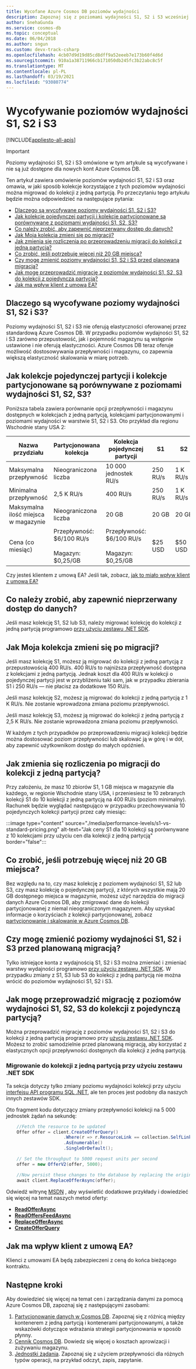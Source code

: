 ```yaml
---
title: Wycofane Azure Cosmos DB poziomów wydajności
description: Zapoznaj się z poziomami wydajności S1, S2 i S3 wcześniej dostępnymi w Azure Cosmos DB.
author: SnehaGunda
ms.service: cosmos-db
ms.topic: conceptual
ms.date: 06/04/2018
ms.author: sngun
ms.custom: devx-track-csharp
ms.openlocfilehash: 4cb07d9d19d85cd8dff9a52eeeb7e173b60f4d6d
ms.sourcegitcommit: 910a1a38711966cb171050db245fc3b22abc8c5f
ms.translationtype: MT
ms.contentlocale: pl-PL
ms.lasthandoff: 03/19/2021
ms.locfileid: "93080774"
---
```

# <a name="retiring-the-s1-s2-and-s3-performance-levels"></a>Wycofywanie poziomów wydajności S1, S2 i S3
[!INCLUDE[appliesto-all-apis](includes/appliesto-all-apis.md)]

> [!IMPORTANT] 
> Poziomy wydajności S1, S2 i S3 omówione w tym artykule są wycofywane i nie są już dostępne dla nowych kont Azure Cosmos DB.

Ten artykuł zawiera omówienie poziomów wydajności S1, S2 i S3 oraz omawia, w jaki sposób kolekcje korzystające z tych poziomów wydajności można migrować do kolekcji z jedną partycją. Po przeczytaniu tego artykułu będzie można odpowiedzieć na następujące pytania:

- [Dlaczego są wycofywane poziomy wydajności S1, S2 i S3?](#why-retired)
- [Jak kolekcje pojedynczej partycji i kolekcje partycjonowane są porównywane z poziomami wydajności S1, S2, S3?](#compare)
- [Co należy zrobić, aby zapewnić nieprzerwany dostęp do danych?](#uninterrupted-access)
- [Jak Moja kolekcja zmieni się po migracji?](#collection-change)
- [Jak zmienia się rozliczenia po przeprowadzeniu migracji do kolekcji z jedną partycją?](#billing-change)
- [Co zrobić, jeśli potrzebuję więcej niż 20 GB miejsca?](#more-storage-needed)
- [Czy mogę zmienić poziomy wydajności S1, S2 i S3 przed planowaną migracją?](#change-before)
- [Jak mogę przeprowadzić migrację z poziomów wydajności S1, S2, S3 do kolekcji z pojedynczą partycją?](#migrate-diy)
- [Jak ma wpływ klient z umową EA?](#ea-customer)

<a name="why-retired"></a>

## <a name="why-are-the-s1-s2-and-s3-performance-levels-being-retired"></a>Dlaczego są wycofywane poziomy wydajności S1, S2 i S3?

Poziomy wydajności S1, S2 i S3 nie oferują elastyczności oferowanej przez standardową Azure Cosmos DB. W przypadku poziomów wydajności S1, S2 i S3 zarówno przepustowość, jak i pojemność magazynu są wstępnie ustawione i nie oferują elastyczności. Azure Cosmos DB teraz oferuje możliwość dostosowywania przepływności i magazynu, co zapewnia większą elastyczność skalowania w miarę potrzeb.

<a name="compare"></a>

## <a name="how-do-single-partition-collections-and-partitioned-collections-compare-to-the-s1-s2-s3-performance-levels"></a>Jak kolekcje pojedynczej partycji i kolekcje partycjonowane są porównywane z poziomami wydajności S1, S2, S3?

Poniższa tabela zawiera porównanie opcji przepływności i magazynu dostępnych w kolekcjach z jedną partycją, kolekcjami partycjonowanymi i poziomami wydajności w warstwie S1, S2 i S3. Oto przykład dla regionu Wschodnie stany USA 2:

| Nazwa przydziału  |Partycjonowana kolekcja|Kolekcja pojedynczej partycji|S1|S2|S3|
|---|---|---|---|---|---|
|Maksymalna przepływność|Nieograniczona liczba|10 000 jednostek RU/s|250 RU/s|1 K RU/s|2,5 K RU/s|
|Minimalna przepływność|2,5 K RU/s|400 RU/s|250 RU/s|1 K RU/s|2,5 K RU/s|
|Maksymalna ilość miejsca w magazynie|Nieograniczona liczba|20 GB|20 GB|20 GB|20 GB|
|Cena (co miesiąc)|Przepływność: $6/100 RU/s<br><br>Magazyn: $0,25/GB|Przepływność: $6/100 RU/s<br><br>Magazyn: $0,25/GB|$25 USD|$50 USD|$100 USD|

Czy jesteś klientem z umową EA? Jeśli tak, zobacz, [jak to miało wpływ klient z umową EA?](#ea-customer)

<a name="uninterrupted-access"></a>

## <a name="what-do-i-need-to-do-to-ensure-uninterrupted-access-to-my-data"></a>Co należy zrobić, aby zapewnić nieprzerwany dostęp do danych?

Jeśli masz kolekcję S1, S2 lub S3, należy migrować kolekcję do kolekcji z jedną partycją programowo [przy użyciu zestawu .NET SDK](#migrate-diy). 

<a name="collection-change"></a>

## <a name="how-will-my-collection-change-after-the-migration"></a>Jak Moja kolekcja zmieni się po migracji?

Jeśli masz kolekcję S1, możesz ją migrować do kolekcji z jedną partycją z przepustowością 400 RU/s. 400 RU/s to najniższa przepływność dostępna z kolekcjami z jedną partycją. Jednak koszt dla 400 RU/s w kolekcji o pojedynczej partycji jest w przybliżeniu taki sam, jak w przypadku zbierania S1 i 250 RU/s — nie płacisz za dodatkowe 150 RU/s.

Jeśli masz kolekcję S2, możesz ją migrować do kolekcji z jedną partycją z 1 K RU/s. Nie zostanie wprowadzona zmiana poziomu przepływności.

Jeśli masz kolekcję S3, możesz ją migrować do kolekcji z jedną partycją z 2,5 K RU/s. Nie zostanie wprowadzona zmiana poziomu przepływności.

W każdym z tych przypadków po przeprowadzeniu migracji kolekcji będzie można dostosować poziom przepływności lub skalować ją w górę i w dół, aby zapewnić użytkownikom dostęp do małych opóźnień. 

<a name="billing-change"></a>

## <a name="how-will-my-billing-change-after-i-migrated-to-the-single-partition-collections"></a>Jak zmienia się rozliczenia po migracji do kolekcji z jedną partycją?

Przy założeniu, że masz 10 zbiorów S1, 1 GB miejsca w magazynie dla każdego, w regionie Wschodnie stany USA, i przeniesiesz te 10 zebranych kolekcji S1 do 10 kolekcji z jedną partycją na 400 RU/s (poziom minimalny). Rachunek będzie wyglądać następująco w przypadku przechowywania 10 pojedynczych kolekcji partycji przez cały miesiąc:

:::image type="content" source="./media/performance-levels/s1-vs-standard-pricing.png" alt-text="Jak ceny S1 dla 10 kolekcji są porównywane z 10 kolekcjami przy użyciu cen dla kolekcji z jedną partycją" border="false":::

<a name="more-storage-needed"></a>

## <a name="what-if-i-need-more-than-20-gb-of-storage"></a>Co zrobić, jeśli potrzebuję więcej niż 20 GB miejsca?

Bez względu na to, czy masz kolekcję z poziomem wydajności S1, S2 lub S3, czy masz kolekcję o pojedynczej partycji, z których wszystkie mają 20 GB dostępnego miejsca w magazynie, możesz użyć narzędzia do migracji danych Azure Cosmos DB, aby zmigrować dane do kolekcji partycjonowanej z niemal nieograniczonym magazynem. Aby uzyskać informacje o korzyściach z kolekcji partycjonowanej, zobacz [partycjonowanie i skalowanie w Azure Cosmos DB](partitioning-overview.md). 

<a name="change-before"></a>

## <a name="can-i-change-between-the-s1-s2-and-s3-performance-levels-before-the-planned-migration"></a>Czy mogę zmienić poziomy wydajności S1, S2 i S3 przed planowaną migracją?

Tylko istniejące konta z wydajnością S1, S2 i S3 można zmieniać i zmieniać warstwy wydajności programowo [przy użyciu zestawu .NET SDK](#migrate-diy). W przypadku zmiany z S1, S3 lub S3 do kolekcji z jedną partycją nie można wrócić do poziomów wydajności S1, S2 i S3.

<a name="migrate-diy"></a>

## <a name="how-do-i-migrate-from-the-s1-s2-s3-performance-levels-to-single-partition-collections-on-my-own"></a>Jak mogę przeprowadzić migrację z poziomów wydajności S1, S2, S3 do kolekcji z pojedynczą partycją?

Można przeprowadzić migrację z poziomów wydajności S1, S2 i S3 do kolekcji z jedną partycją programowo przy [użyciu zestawu .NET SDK](#migrate-diy). Możesz to zrobić samodzielnie przed planowaną migracją, aby korzystać z elastycznych opcji przepływności dostępnych dla kolekcji z jedną partycją.

### <a name="migrate-to-single-partition-collections-by-using-the-net-sdk"></a>Migrowanie do kolekcji z jedną partycją przy użyciu zestawu .NET SDK

Ta sekcja dotyczy tylko zmiany poziomu wydajności kolekcji przy użyciu [interfejsu API programu SQL .NET](sql-api-sdk-dotnet.md), ale ten proces jest podobny dla naszych innych zestawów SDK.

Oto fragment kodu dotyczący zmiany przepływności kolekcji na 5 000 jednostek żądań na sekundę:
    
```csharp
    //Fetch the resource to be updated
    Offer offer = client.CreateOfferQuery()
                      .Where(r => r.ResourceLink == collection.SelfLink)    
                      .AsEnumerable()
                      .SingleOrDefault();

    // Set the throughput to 5000 request units per second
    offer = new OfferV2(offer, 5000);

    //Now persist these changes to the database by replacing the original resource
    await client.ReplaceOfferAsync(offer);
```

Odwiedź witrynę [MSDN](/dotnet/api/microsoft.azure.documents.client.documentclient) , aby wyświetlić dodatkowe przykłady i dowiedzieć się więcej na temat naszych metod oferty:

* [**ReadOfferAsync**](/dotnet/api/microsoft.azure.documents.client.documentclient.readofferasync)
* [**ReadOffersFeedAsync**](/dotnet/api/microsoft.azure.documents.client.documentclient.readoffersfeedasync)
* [**ReplaceOfferAsync**](/dotnet/api/microsoft.azure.documents.client.documentclient.replaceofferasync)
* [**CreateOfferQuery**](/previous-versions/azure/dn975114(v=azure.100))

<a name="ea-customer"></a>

## <a name="how-am-i-impacted-if-im-an-ea-customer"></a>Jak ma wpływ klient z umową EA?

Klienci z umowami EA będą zabezpieczeni z ceną do końca bieżącego kontraktu.

## <a name="next-steps"></a>Następne kroki
Aby dowiedzieć się więcej na temat cen i zarządzania danymi za pomocą Azure Cosmos DB, zapoznaj się z następującymi zasobami:

1.  [Partycjonowanie danych w Cosmos DB](partitioning-overview.md). Zapoznaj się z różnicą między kontenerem z jedną partycją i kontenerami partycjonowanymi, a także wskazówki dotyczące wdrażania strategii partycjonowania w sposób płynny.
2.  [Cennik Cosmos DB](https://azure.microsoft.com/pricing/details/cosmos-db/). Dowiedz się więcej o kosztach aprowizacji i zużywaniu magazynu.
3.  [Jednostki żądania](request-units.md). Zapoznaj się z użyciem przepływności dla różnych typów operacji, na przykład odczyt, zapis, zapytanie.